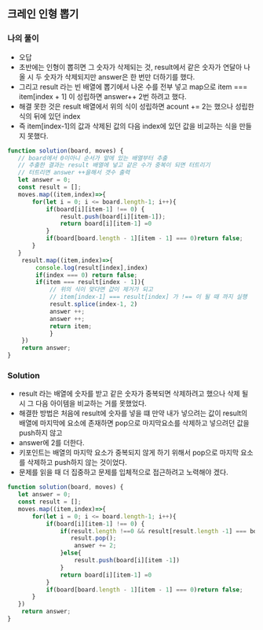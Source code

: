 ## 크레인 인형 뽑기 

### 나의 풀이 
- 오답
- 초반에는 인형이 뽑히면 그 숫자가 삭제되는 것, result에서 같은 숫자가 연달아 나올 시 두 숫자가 삭제되지만 answer은 한 번만 더하기를 했다. 
- 그리고 result 라는 빈 배열에 뽑기에서 나온 수를 전부 넣고 map으로 item === item[index + 1] 이 성립하면 answer++ 2번 하려고 했다.
- 해결 못한 것은 result 배열에서 위의 식이 성립하면 acount += 2는 했으나 성립한 식의 뒤에 있던 index 
- 즉 item[index-1]의 값과 삭제된 값의 다음 index에 있던 값을 비교하는 식을 만들지 못했다.
```jsx
function solution(board, moves) {
   // board에서 0이아니 순서가 앞에 있는 배열부터 추출
   // 추출한 결과는 result 배열에 넣고 같은 수가 중복이 되면 터트리기 
   // 터트리면 answer ++을해서 갯수 출력
   let answer = 0;
   const result = [];
   moves.map((item,index)=>{
       for(let i = 0; i <= board.length-1; i++){
           if(board[i][item-1] !== 0) {
               result.push(board[i][item-1]);
               return board[i][item-1] =0
           }
           if(board[board.length - 1][item - 1] === 0)return false;
       }
   }
    result.map((item,index)=>{
        console.log(result[index],index)
        if(index === 0) return false;
        if(item === result[index - 1]){
            // 위의 식이 맞다면 값이 제거가 되고 
            // item[index-1] === result[index] 가 !== 이 될 때 까지 실행
            result.splice(index-1, 2)
            answer ++;
            answer ++;
            return item;
            } 
    })
    return answer;
}
```
### Solution
- result 라는 배열에 숫자를 받고 같은 숫자가 중복되면 삭제하려고 했으나 삭제 될 시 그 다음 아이템을 비교하는 거를 못했었다.
- 해결한 방법은 처음에 result에 숫자를 넣을 떄 만약 내가 넣으려는 값이 result의 배열에 마지막에 요소에 존재하면 pop으로 마지막요소를 삭제하고 넣으려던 값을 push하지 않고
- answer에 2를 더한다. 
- 키포인트는 배열의 마지막 요소가 중복되지 않게 하기 위해서 pop으로 마지막 요소를 삭제하고 push하지 않는 것이었다.
- 문제를 읽을 때 더 집중하고 문제를 입체적으로 접근하려고 노력해야 겠다.

```jsx
function solution(board, moves) {
   let answer = 0;
   const result = [];
   moves.map((item,index)=>{
       for(let i = 0; i <= board.length-1; i++){
           if(board[i][item-1] !== 0) {
               if(result.length !==0 && result[result.length -1] === board[i][item-1]){
                  result.pop();
                   answer += 2;
               }else{
                   result.push(board[i][item -1])
               }
               return board[i][item-1] =0
           }
           if(board[board.length - 1][item - 1] === 0)return false;
       }
   })
    return answer;
}
```
